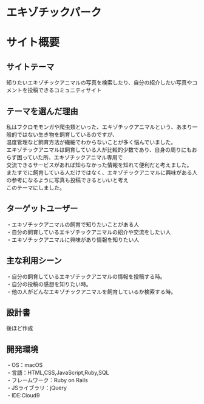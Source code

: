 # エキゾチックパーク

# サイト概要

## サイトテーマ
知りたいエキゾチックアニマルの写真を検索したり、自分の紹介したい写真やコメントを投稿できるコミュニティサイト

## テーマを選んだ理由
私はフクロモモンガや爬虫類といった、エキゾチックアニマルという、あまり一般的ではない生き物を飼育しているのですが、<br>
温度管理など飼育方法が繊細でわからないことが多く悩んでいました。<br>
エキゾチックアニマルは飼育している人が比較的少数であり、自身の周りにもおらず困っていた所、エキゾチックアニマル専用で<br>
交流できるサービスがあれば知らなかった情報を知れて便利だと考えました。<br>
またすでに飼育している人だけではなく、エキゾチックアニマルに興味がある人の参考になるように写真も投稿できるといいと考え<br>
このテーマにしました。

## ターゲットユーザー
・エキゾチックアニマルの飼育で知りたいことがある人<br>
・自分の飼育しているエキゾチックアニマルの紹介や交流をしたい人<br>
・エキゾチックアニマルに興味があり情報を知りたい人<br>

## 主な利用シーン
・自分の飼育しているエキゾチックアニマルの情報を投稿する時。<br>
・自分の投稿の感想を知りたい時。<br>
・他の人がどんなエキゾチックアニマルを飼育しているか検索する時。<br>

## 設計書
後ほど作成

## 開発環境
・OS：macOS<br>
・言語：HTML,CSS,JavaScript,Ruby,SQL<br>
・フレームワーク：Ruby on Rails<br>
・JSライブラリ：jQuery<br>
・IDE:Cloud9<br>
